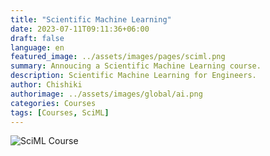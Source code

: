 ```yaml
---
title: "Scientific Machine Learning"
date: 2023-07-11T09:11:36+06:00
draft: false
language: en
featured_image: ../assets/images/pages/sciml.png
summary: Annoucing a Scientific Machine Learning course.
description: Scientific Machine Learning for Engineers.
author: Chishiki
authorimage: ../assets/images/global/ai.png
categories: Courses
tags: [Courses, SciML]
---
```


![SciML Course](https://kks32-courses.github.io/sciml)